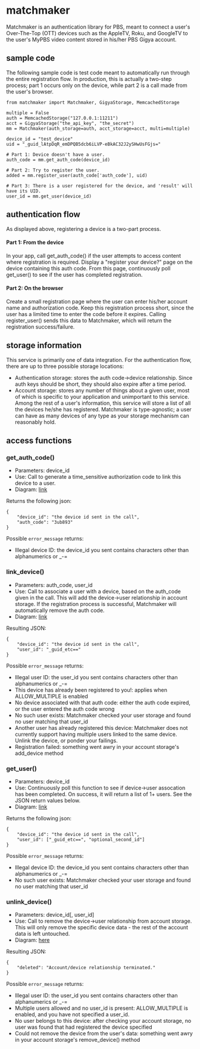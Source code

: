 matchmaker
======

Matchmaker is an authentication library for PBS, meant to connect a user's
Over-The-Top (OTT) devices such as the AppleTV, Roku, and GoogleTV to
the user's MyPBS video content stored in his/her PBS Gigya account.

sample code
-------------
The following sample code is test code meant to automatically run through the entire registration flow. In production, this is actually a two-step process; part 1 occurs only on the device, while part 2 is a call made from the user's browser.

	from matchmaker import Matchmaker, GigyaStorage, MemcachedStorage
	
	multiple = False
	auth = MemcachedStorage("127.0.0.1:11211")
	acct = GigyaStorage("the_api_key", "the_secret")
	mm = Matchmaker(auth_storage=auth, acct_storage=acct, multi=multiple)

	device_id = "test_device"
	uid = "_guid_lAtpDqR_emDPQB5dcb6iLVP-eBkAC32J2ySHwUsFGjs="
	
	# Part 1: Device doesn't have a user.
	auth_code = mm.get_auth_code(device_id)
	
	# Part 2: Try to register the user.
	added = mm.register_user(auth_code['auth_code'], uid)

	# Part 3: There is a user registered for the device, and 'result' will have its UID.
	user_id = mm.get_user(device_id)

authentication flow
-------------
As displayed above, registering a device is a two-part process. 

#### Part 1: From the device
In your app, call get_auth_code() if the user attempts to access content where registration is required. Display a "register your device?" page on the device containing this auth code. From this page, continuously poll get_user() to see if the user has completed registration.

#### Part 2: On the browser
Create a small registration page where the user can enter his/her account name and authorization code. Keep this registration process short, since the user has a limited time to enter the code before it expires. Calling register_user() sends this data to Matchmaker, which will return the registration success/failure.


storage information
-------------

This service is primarily one of data integration. For the authentication flow, there are up to three possible storage locations:
* Authentication storage: stores the auth code->device relationship. Since auth keys should be short, they should also expire after a time period.
* Account storage: stores any number of things about a given user, most of which is specific to your application and unimportant to this service. Among the rest of a user's information, this service will store a list of all the devices he/she has registered. Matchmaker is type-agnostic; a user can have as many devices of any type as your storage mechanism can reasonably hold.

access functions
-------------

### get_auth_code()
* Parameters: device_id
* Use: Call to generate a time_sensitive authorization code to link this device to a user. 
* Diagram: <a href="https://s3.amazonaws.com/uploads.hipchat.com/24330/346822/6ovza43nc4hvjaa/Matchmaker.get_auth_code().png">link</a>

Returns the following json:

	{
		"device_id": "the device id sent in the call",
		"auth_code": "3ub893"
	}

Possible `error_message` returns:
* Illegal device ID: the device_id you sent contains characters other than alphanumerics or _-=

### link_device()
* Parameters: auth_code, user_id
* Use: Call to associate a user with a device, based on the auth_code given in the call. This will add the device->user relationship in account storage. If the registration process is successful, Matchmaker will automatically remove the auth code.
* Diagram: <a href="https://s3.amazonaws.com/uploads.hipchat.com/24330/346822/n4w7tf29ex0lf2a/Matchmaker.link_device()%20(2).png">link</a>
 
Resulting JSON:

	{
		"device_id": "the device id sent in the call",
		"user_id": "_guid_etc=="
	}
	
Possible `error_message` returns:
* Illegal user ID: the user_id you sent contains characters other than alphanumerics or _-=
* This device has already been registered to you!: applies when ALLOW_MULTIPLE is enabled
* No device associated with that auth code: either the auth code expired, or the user entered the auth code wrong
* No such user exists: Matchmaker checked your user storage and found no user matching that user_id
* Another user has already registered this device: Matchmaker does not currently support having multiple users linked to the same device. Unlink the device, or ponder your failings.
* Registration failed: something went awry in your account storage's add_device method

### get_user()
* Parameters: device_id
* Use: Continuously poll this function to see if device->user assocation has been completed. On success, it will return a list of 1+ users. See the JSON return values below.
* Diagram: <a href="https://s3.amazonaws.com/uploads.hipchat.com/24330/346822/6ovza43nc4hvjaa/Matchmaker.get_auth_code().png">link</a>

Returns the following json:

	{
		"device_id": "the device id sent in the call",
		"user_id": ["_guid_etc==", "optional_second_id"]
	}

Possible `error_message` returns:
* Illegal device ID: the device_id you sent contains characters other than alphanumerics or _-=
* No such user exists: Matchmaker checked your user storage and found no user matching that user_id

### unlink_device()
* Parameters: device_id[, user_id]
* Use: Call to remove the device->user relationship from account storage. This will only remove the specific device data - the rest of the account data is left untouched.
* Diagram: <a href="https://s3.amazonaws.com/uploads.hipchat.com/24330/346822/hrmw7tlux801dok/Matchmaker.unlink_device().png">here</a>

Resulting JSON:

	{
		"deleted": "Account/device relationship terminated."
	}

Possible `error_message` returns:
* Illegal user ID: the user_id you sent contains characters other than alphanumerics or _-=
* Multiple users allowed and no user_id is present: ALLOW_MULTIPLE is enabled, and you have not specified a user_id.
* No user belongs to this device: after checking your account storage, no user was found that had registered the device specified
* Could not remove the device from the user's data: something went awry in your account storage's remove_device() method

